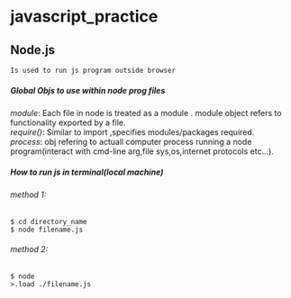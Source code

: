 # javascript_practice

## Node.js
    Is used to run js program outside browser

##### Global Objs to use within node prog files
   _module_:  Each file in node is treated as a module . module object refers to functionality exported by a file.<br/>
   _require()_:   Similar to import ,specifies modules/packages required.<br/>
   _process_:   obj refering to actuall computer process running a node program(interact with cmd-line arg,file sys,os,internet protocols etc...).<br/>


##### How to run js in terminal(local machine)

###### method 1: 
    $ cd directory_name
    $ node filename.js
    
###### method 2:

    $ node
    >.load ./filename.js
    
